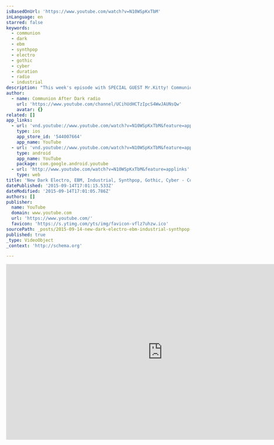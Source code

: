 ```yaml
---
isBasedOnUrl: 'https://www.youtube.com/watch?v=N10WSpKxTbM'
inLanguage: en
starred: false
keywords:
  - communion
  - dark
  - ebm
  - synthpop
  - electro
  - gothic
  - cyber
  - duration
  - radio
  - industrial
description: "This week's episode with SPECIAL GUEST Mr.Kitty! Communion After Dark spins new music from Haujobb, C-Lekktor, Advance and more. Plus: Guest DJ Meesa! We are a weekly podcast bringing you the newest Gothic/Industrial, EBM and Electro music from around the world."
author:
  - name: Communion After Dark radio
    url: 'https://www.youtube.com/channel/UCihUdHCTzIpcS4WwJAUNsQw'
    avatar: {}
related: []
app_links:
  - url: 'vnd.youtube://www.youtube.com/watch?v=N10WSpKxTbM&feature=applinks'
    type: ios
    app_store_id: '544007664'
    app_name: YouTube
  - url: 'vnd.youtube://www.youtube.com/watch?v=N10WSpKxTbM&feature=applinks'
    type: android
    app_name: YouTube
    package: com.google.android.youtube
  - url: 'http://www.youtube.com/watch?v=N10WSpKxTbM&feature=applinks'
    type: web
title: 'New Dark Electro, EBM, Industrial, Synthpop, Gothic, Cyber - Communion After Dark - 8/24/2015'
datePublished: '2015-09-14T17:01:15.533Z'
dateModified: '2015-09-14T17:01:05.786Z'
authors: []
publisher:
  name: YouTube
  domain: www.youtube.com
  url: 'https://www.youtube.com/'
  favicon: 'https://s.ytimg.com/yts/img/favicon-vflz7uhzw.ico'
sourcePath: _posts/2015-09-14-new-dark-electro-ebm-industrial-synthpop-gothic-cyber-.md
published: true
_type: VideoObject
_context: 'http://schema.org'

---
```

<iframe src="https://cdn.embedly.com/widgets/media.html?src=https%3A%2F%2Fwww.youtube.com%2Fembed%2FN10WSpKxTbM%3Ffeature%3Doembed&amp;url=https%3A%2F%2Fwww.youtube.com%2Fwatch%3Fv%3DN10WSpKxTbM&amp;image=https%3A%2F%2Fi.ytimg.com%2Fvi%2FN10WSpKxTbM%2Fhqdefault.jpg&amp;key=b7d04c9b404c499eba89ee7072e1c4f7&amp;type=text%2Fhtml&amp;schema=youtube" width="854" height="480" scrolling="no" frameborder="0" allowfullscreen="allowfullscreen" style=""></iframe>